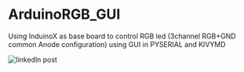 # ArduinoRGB_GUI


Using InduinoX as base board to control RGB led (3channel RGB+GND common Anode configuration) using GUI in PYSERIAL and KIVYMD

![ linkedln post ](https://www.linkedin.com/posts/amrithhn_arduino-learningeveryday-embeddedsystems-activity-6945682007913836545-3bTg?utm_source=share&utm_medium=member_desktop)
